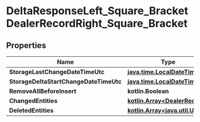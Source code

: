 
# DeltaResponseLeft_Square_BracketDealerRecordRight_Square_Bracket

## Properties
Name | Type | Description | Notes
------------ | ------------- | ------------- | -------------
**StorageLastChangeDateTimeUtc** | [**java.time.LocalDateTime**](java.time.LocalDateTime.md) |  |  [optional]
**StorageDeltaStartChangeDateTimeUtc** | [**java.time.LocalDateTime**](java.time.LocalDateTime.md) |  |  [optional]
**RemoveAllBeforeInsert** | **kotlin.Boolean** |  |  [optional]
**ChangedEntities** | [**kotlin.Array&lt;DealerRecord&gt;**](DealerRecord.md) |  |  [optional]
**DeletedEntities** | [**kotlin.Array&lt;java.util.UUID&gt;**](java.util.UUID.md) |  |  [optional]




